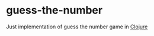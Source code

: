 # guess-the-number

Just implementation of guess the number game in [Clojure](https://clojure.org/)
